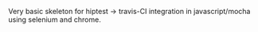 Very basic skeleton for hiptest -> travis-CI integration in javascript/mocha using selenium and chrome.